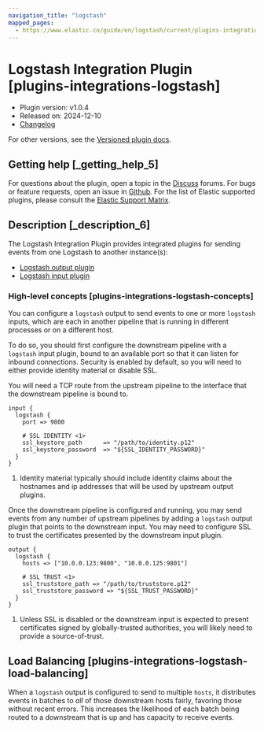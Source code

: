 ```yaml
---
navigation_title: "logstash"
mapped_pages:
  - https://www.elastic.co/guide/en/logstash/current/plugins-integrations-logstash.html
---
```


# Logstash Integration Plugin [plugins-integrations-logstash]

* Plugin version: v1.0.4
* Released on: 2024-12-10
* [Changelog](https://github.com/logstash-plugins/logstash-integration-logstash/blob/v1.0.4/CHANGELOG.md)

For other versions, see the [Versioned plugin docs](https://www.elastic.co/guide/en/logstash-versioned-plugins/current/integration-logstash-index.html).

## Getting help [_getting_help_5]

For questions about the plugin, open a topic in the [Discuss](http://discuss.elastic.co) forums. For bugs or feature requests, open an issue in [Github](https://github.com/logstash-plugins/logstash-integration-logstash). For the list of Elastic supported plugins, please consult the [Elastic Support Matrix](https://www.elastic.co/support/matrix#logstash_plugins).

## Description [_description_6]

The Logstash Integration Plugin provides integrated plugins for sending events from one Logstash to another instance(s):

* [Logstash output plugin](https://www.elastic.co/guide/en/logstash/8.18/plugins-outputs-logstash.html)
* [Logstash input plugin](https://www.elastic.co/guide/en/logstash/8.18/plugins-inputs-logstash.html)

### High-level concepts [plugins-integrations-logstash-concepts]

You can configure a `logstash` output to send events to one or more `logstash` inputs, which are each in another pipeline that is running in different processes or on a different host.

To do so, you should first configure the downstream pipeline with a `logstash` input plugin, bound to an available port so that it can listen for inbound connections. Security is enabled by default, so you will need to either provide identity material or disable SSL.

You will need a TCP route from the upstream pipeline to the interface that the downstream pipeline is bound to.

```
input {
  logstash {
    port => 9800

    # SSL IDENTITY <1>
    ssl_keystore_path      => "/path/to/identity.p12"
    ssl_keystore_password  => "${SSL_IDENTITY_PASSWORD}"
  }
}
```

1. Identity material typically should include identity claims about the hostnames and ip addresses that will be used by upstream output plugins.

Once the downstream pipeline is configured and running, you may send events from any number of upstream pipelines by adding a `logstash` output plugin that points to the downstream input. You may need to configure SSL to trust the certificates presented by the downstream input plugin.

```
output {
  logstash {
    hosts => ["10.0.0.123:9800", "10.0.0.125:9801"]

    # SSL TRUST <1>
    ssl_truststore_path => "/path/to/truststore.p12"
    ssl_truststore_password => "${SSL_TRUST_PASSWORD}"
  }
}
```

1. Unless SSL is disabled or the downstream input is expected to present certificates signed by globally-trusted authorities, you will likely need to provide a source-of-trust.

## Load Balancing [plugins-integrations-logstash-load-balancing]

When a `logstash` output is configured to send to multiple `hosts`, it distributes events in batches to *all* of those downstream hosts fairly, favoring those without recent errors. This increases the likelihood of each batch being routed to a downstream that is up and has capacity to receive events.
